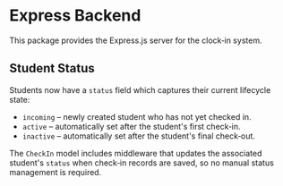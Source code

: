 # Express Backend

This package provides the Express.js server for the clock‑in system.

## Student Status

Students now have a `status` field which captures their current lifecycle state:

- `incoming` – newly created student who has not yet checked in.
- `active` – automatically set after the student's first check‑in.
- `inactive` – automatically set after the student's final check‑out.

The `CheckIn` model includes middleware that updates the associated student's
`status` when check‑in records are saved, so no manual status management is
required.
